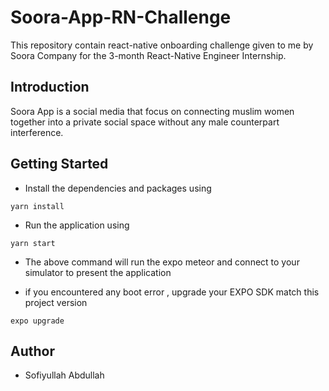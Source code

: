 # Soora-App-RN-Challenge

This repository contain react-native onboarding challenge given to me by Soora Company for the 3-month React-Native Engineer Internship.

## Introduction

Soora App is a social media that focus on connecting muslim women together into a private social space without any male counterpart interference.

## Getting Started

- Install the dependencies and packages using

```
yarn install

```

- Run the application using

```
yarn start

```

- The above command will run the expo meteor and connect to your simulator to present the application

- if you encountered any boot error , upgrade your EXPO SDK match this project version

```
expo upgrade

```

## Author

- Sofiyullah Abdullah

